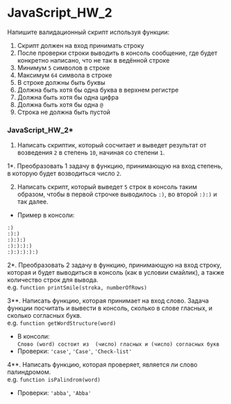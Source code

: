 # JavaScript_HW_2

Напишите валидационный скрипт используя функции: 

 1. Скрипт должен на вход принимать строку
 2. После проверки строки выводить в консоль сообщение, где будет конкретно написано, что не так в ведённой строке
 3. Минимум `5` символов в строке
 4. Максимум `64` символа в строке
 5. В строке должны быть буквы
 6. Должна быть хотя бы одна буква в верхнем регистре
 7. Должна быть хотя бы одна цифра
 8. Должна быть хотя бы одна `@`
 9. Строка не должна быть пустой

### JavaScript_HW_2*

1. Написать скриптик, который сосчитает и выведет результат от возведения `2` в степень `10`, начиная со степени `1`.  

1*. Преобразовать 1 задачу в функцию, принимающую на вход степень, в которую будет возводиться число `2`.  

2. Написать скрипт, который выведет `5` строк в консоль таким образом, чтобы в первой строчке выводилось `:)`, во второй `:):)` и так далее.  
- Пример в консоли:
```
:)
:):)
:):):)
:):):):)
:):):):):)
```

2*. Преобразовать 2 задачу в функцию, принимающую на вход строку, которая и будет выводиться в консоль (как в условии смайлик), а также количество строк для вывода.   
e.g. `function printSmile(stroka, numberOfRows)`

3**. Написать функцию, которая принимает на вход слово. Задача функции посчитать и вывести в консоль, сколько в слове гласных, и сколько согласных букв.  
e.g. `function getWordStructure(word)`  
- В консоли:  
`Слово (word) состоит из  (число) гласных и (число) согласных букв`  
- Проверки: `'case'`, `'Case'`, `'Check-list'`  

4**. Написать функцию, которая проверяет, является ли слово палиндромом.  
e.g. `function isPalindrom(word)`  
- Проверки: `'abba'`, `'Abba'`
